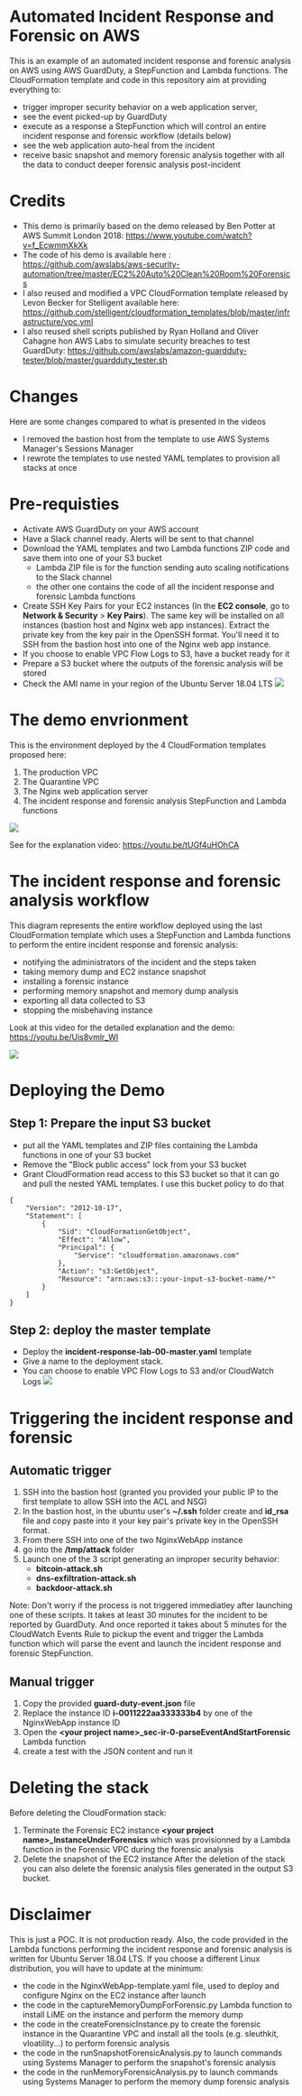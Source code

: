 # Automated Incident Response and Forensic on AWS
This is an example of an automated incident response and forensic analysis on AWS using AWS GuardDuty, a StepFunction and Lambda functions. The CloudFormation template and code in this repository aim at providing everything to:
* trigger improper security behavior on a web application server, 
* see the event picked-up by GuardDuty
* execute as a response a StepFunction which will control an entire incident response and forensic workflow (details below)
* see the web application auto-heal from the incident
* receive basic snapshot and memory forensic analysis together with all the data to conduct deeper forensic analysis post-incident

# Credits
* This demo is primarily based on the demo released by Ben Potter at AWS Summit London 2018: https://www.youtube.com/watch?v=f_EcwmmXkXk
* The code of his demo is available here : https://github.com/awslabs/aws-security-automation/tree/master/EC2%20Auto%20Clean%20Room%20Forensics
* I also reused and modified a VPC CloudFormation template released by Levon Becker for Stelligent available here: https://github.com/stelligent/cloudformation_templates/blob/master/infrastructure/vpc.yml
* I also reused shell scripts published by Ryan Holland and Oliver Cahagne hon AWS Labs to simulate security breaches to test GuardDuty: https://github.com/awslabs/amazon-guardduty-tester/blob/master/guardduty_tester.sh

# Changes
Here are some changes compared to what is presented in the videos
* I removed the bastion host from the template to use AWS Systems Manager's Sessions Manager
* I rewrote the templates to use nested YAML templates to provision all stacks at once

# Pre-requisties
* Activate AWS GuardDuty on your AWS account
* Have a Slack channel ready. Alerts will be sent to that channel
* Download the YAML templates and two Lambda functions ZIP code and save them into one of your S3 bucket
  * Lambda ZIP file is for the function sending auto scaling notifications to the Slack channel
  * the other one contains the code of all the incident response and forensic Lambda functions
* Create SSH Key Pairs for your EC2 instances (In the __EC2 console__, go to __Network & Security__ > __Key Pairs__). The same key will be installed on all instances (bastion host and Nginx web app instances). Extract the private key from the key pair in the OpenSSH format. You'll need it to SSH from the bastion host into one of the Nginx web app instance.
* If you choose to enable VPC Flow Logs to S3, have a bucket ready for it
* Prepare a S3 bucket where the outputs of the forensic analysis will be stored
* Check the AMI name in your region of the Ubuntu Server 18.04 LTS 
![](images/ami-name.jpg)

# The demo envrionment
This is the environment deployed by the 4 CloudFormation templates proposed here:
1. The production VPC 
2. The Quarantine VPC
3. The Nginx web application server
4. The incident response and forensic analysis StepFunction and Lambda functions

![](images/architecture-diagram.jpg)

See for the explanation video: https://youtu.be/tUGf4uHOhCA

# The incident response and forensic analysis workflow 
This diagram represents the entire workflow deployed using the last CloudFormation template which uses a StepFunction and Lambda functions to perform the entire incident response and forensic analysis:
* notifying the administrators of the incident and the steps taken
* taking memory dump and EC2 instance snapshot
* installing a forensic instance
* performing memory snapshot and memory dump analysis
* exporting all data collected to S3
* stopping the misbehaving instance

Look at this video for the detailed explanation and the demo: https://youtu.be/Uis8vmlr_WI

![](images/incident-response-workflow.jpg)

# Deploying the Demo
## Step 1: Prepare the input S3 bucket
* put all the YAML templates and ZIP files containing the Lambda functions in one of your S3 bucket
* Remove the "Block public access" lock from your S3 bucket
* Grant CloudFormation read access to this S3 bucket so that it can go and pull the nested YAML templates. I use this bucket policy to do that
```
{
    "Version": "2012-10-17",
    "Statement": [
        {
            "Sid": "CloudFormationGetObject",
            "Effect": "Allow",
            "Principal": {
                "Service": "cloudformation.amazonaws.com"
            },
            "Action": "s3:GetObject",
            "Resource": "arn:aws:s3:::your-input-s3-bucket-name/*"
        }
    ]
}
```
## Step 2: deploy the master template
* Deploy the __incident-response-lab-00-master.yaml__ template
* Give a name to the deployment stack.
* You can choose to enable VPC Flow Logs to S3 and/or CloudWatch Logs
![](images/master-template.jpg)
# Triggering the incident response and forensic
## Automatic trigger
1. SSH into the bastion host (granted you provided your public IP to the first template to allow SSH into the ACL and NSG)
2. In the bastion host, in the ubuntu user's __~/.ssh__ folder create and __id_rsa__ file and copy paste into it your key pair's private key in the OpenSSH format.
3. From there SSH into one of the two NginxWebApp instance
4. go into the __/tmp/attack__ folder
5. Launch one of the 3 script generating an improper security behavior:
   * __bitcoin-attack.sh__
   * __dns-exfiltration-attack.sh__
   * __backdoor-attack.sh__

Note: Don't worry if the process is not triggered immediatley after launching one of these scripts. It takes at least 30 minutes for the incident to be reported by GuardDuty. And once reported it takes about 5 minutes for the CloudWatch Events Rule to pickup the event and trigger the Lambda function which will parse the event and launch the incident response and forensic StepFunction.
## Manual trigger
1. Copy the provided __guard-duty-event.json__ file
2. Replace the instance ID __i-0011222aa333333b4__ by one of the NginxWebApp instance ID
3. Open the __\<your project name\>\_sec-ir-0-parseEventAndStartForensic__ Lambda function
4. create a test with the JSON content and run it

# Deleting the stack
Before deleting the CloudFormation stack:
1. Terminate the Forensic EC2 instance __\<your project name\>\_InstanceUnderForensics__ which was provisionned by a Lambda function in the Forensic VPC during the forensic analysis
2. Delete the snapshot of the EC2 instance
After the deletion of the stack you can also delete the forensic analysis files generated in the output S3 bucket.

# Disclaimer
This is just a POC. It is not production ready.
Also, the code provided in the Lambda functions performing the incident response and forensic analysis is written for Ubuntu Server 18.04 LTS. If you choose a different Linux distribution, you will have to update at the minimum:
* the code in the NginxWebApp-template.yaml file, used to deploy and configure Nginx on the EC2 instance after launch
* the code in the captureMemoryDumpForForensic.py Lambda function to install LiME on the instance and perform the memory dump
* the code in the createForensicInstance.py to create the forensic instance in the Quarantine VPC and install all the tools (e.g. sleuthkit, vloatility...) to perform forensic analysis
* the code in the runSnapshotForensicAnalysis.py to launch commands using Systems Manager to perform the snapshot's forensic analysis
* the code in the runMemoryForensicAnalysis.py to launch commands using Systems Manager to perform the memory dump forensic analysis
